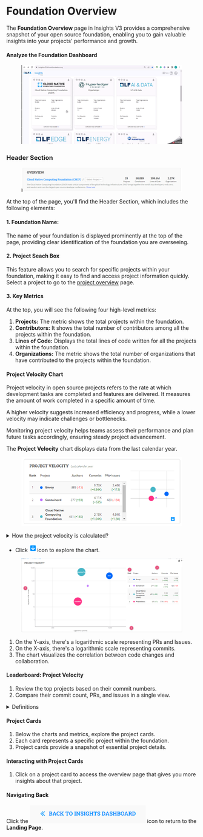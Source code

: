# Foundation Overview

The **Foundation Overview** page in Insights V3 provides a comprehensive snapshot of your open source foundation, enabling you to gain valuable insights into your projects' performance and growth.

#### Analyze the Foundation Dashboard

<figure><img src="../../../../../.gitbook/assets/Foundation overview page.gif" alt=""><figcaption></figcaption></figure>

### Header Section

<figure><img src="../../../../../.gitbook/assets/image.png" alt=""><figcaption></figcaption></figure>

At the top of the page, you'll find the Header Section, which includes the following elements:

#### 1. Foundation Name:

The name of your foundation is displayed prominently at the top of the page, providing clear identification of the foundation you are overseeing.

#### 2. Project Seach Box

This feature allows you to search for specific projects within your foundation, making it easy to find and access project information quickly. Select a project to go to the [project overview](../../../project-overview-page/) page.

#### 3. Key Metrics

At the top, you will see the following four high-level metrics:

1. **Projects:** The metric shows the total projects within the foundation.
2. **Contributors:** It shows the total number of contributors among all the projects within the foundation.
3. **Lines of Code:** Displays the total lines of code written for all the projects within the foundation.
4. **Organizations:** The metric shows the total number of organizations that have contributed to the projects within the foundation.

#### Project Velocity Chart

Project velocity in open source projects refers to the rate at which development tasks are completed and features are delivered. It measures the amount of work completed in a specific amount of time.

A higher velocity suggests increased efficiency and progress, while a lower velocity may indicate challenges or bottlenecks.

Monitoring project velocity helps teams assess their performance and plan future tasks accordingly, ensuring steady project advancement.

The **Project Velocity** chart displays data from the last calendar year.&#x20;

<figure><img src="../../../../../.gitbook/assets/image (1) (1) (1) (1) (1).png" alt=""><figcaption></figcaption></figure>

<details>

<summary>How the project velocity is calculated?</summary>

The velocity is calculated based on the activity in the project. The logarithmic values of these metrics are used to normalize the data and make it easier to compare across different projects.

`The most common base for logarithms is 10. In this case, the logarithm gives you the power to which 10 must be raised to obtain the given number.`

`Example: log₁₀(100) = 2, because 10² = 100. In this case, the logarithm base 10 of 100 is 2, because 10 raised to the power of 2 equals 100.`

`Another example: log₁₀(1000) = 3, because 10³ = 1000.`

To compute velocity, the following metrics are used:

* Commits: Total number of commits
* Pull Requests: The number of pull requests opened
* Issues: The number of issues opened
* Contributors: The total number of contributors who made the above kinds of contributions (i.e. Commits, Pull Requests, Issues)



</details>

* Click ![](<../../../../../.gitbook/assets/image (2) (1).png>)icon to explore the chart.

<figure><img src="../../../../../.gitbook/assets/2023-08-28_19h47_00.png" alt=""><figcaption></figcaption></figure>

1. On the Y-axis, there's a logarithmic scale representing PRs and Issues.
2. On the X-axis, there's a logarithmic scale representing commits.
3. The chart visualizes the correlation between code changes and collaboration.

#### Leaderboard: Project Velocity

1. Review the top projects based on their commit numbers.
2. Compare their commit count, PRs, and issues in a single view.

<details>

<summary>Definitions</summary>

* **Authors** are defined as a number of distinct commits/changesets authors across all project repositories.
* **Issues** value is defined as a number of distinct issues/bugs/emails (depending on data source type, like GitHub, Gerrint, Linux Kernel mail archives, etc.).
* **PRs** value is defined as a number of distinct Pull Requests/Merge Requests (depending on data source type).
* Chart uses the logarithmic scale number of commits for the X-axis, the logarithmic scale number of the sum of issues and PRs for the Y-axis, and the square root of the number of authors for the bubble size.

</details>

#### Project Cards

1. Below the charts and metrics, explore the project cards.
2. Each card represents a specific project within the foundation.
3. Project cards provide a snapshot of essential project details.

#### Interacting with Project Cards

1. Click on a project card to access the overview page that gives you more insights about that project.

#### Navigating Back

Click the <img src="../../../../../.gitbook/assets/image (1) (1) (1) (1).png" alt="" data-size="original"> icon to return to the **Landing Page**.
